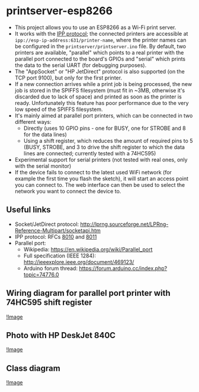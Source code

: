 # printserver-esp8266

* This project allows you to use an ESP8266 as a Wi-Fi print server.
* It works with the [IPP protocol](https://en.wikipedia.org/wiki/Internet_Printing_Protocol); the connected printers are accessible at `ipp://esp-ip-address:631/printer-name`, where the printer names can be configured in the `printserver/printserver.ino` file. By default, two printers are available, "parallel" which points to a real printer with the parallel port connected to the board's GPIOs and "serial" which prints the data to the serial UART (for debugging purposes).
* The "AppSocket" or "HP JetDirect" protocol is also supported (on the TCP port 9100), but only for the first printer.
* If a new connection arrives while a print job is being processed, the new job is stored in the SPIFFS filesystem (must fit in ~3MB, otherwise it's discarded due to lack of space) and printed as soon as the printer is ready. Unfortunately this feature has poor performance due to the very low speed of the SPIFFS filesystem.
* It's mainly aimed at parallel port printers, which can be connected in two different ways:
	* Directly (uses 10 GPIO pins - one for BUSY, one for STROBE and 8 for the data lines)
	* Using a shift register, which reduces the amount of required pins to 5 (BUSY, STROBE, and 3 to drive the shift register to which the data lines are connected; currently tested with a 74HC595)
* Experimental support for serial printers (not tested with real ones, only with the serial monitor)
* If the device fails to connect to the latest used WiFi network (for example the first time you flash the sketch), it will start an access point you can connect to. The web interface can then be used to select the network you want to connect the device to.

## Useful links
* Socket/JetDirect protocol: http://lprng.sourceforge.net/LPRng-Reference-Multipart/socketapi.htm
* IPP protocol: RFCs [8010](https://tools.ietf.org/html/rfc8010) and [8011](https://tools.ietf.org/html/rfc8011)
* Parallel port:
	* Wikipedia: https://en.wikipedia.org/wiki/Parallel_port
	* Full specification (IEEE 1284): http://ieeexplore.ieee.org/document/469123/
	* Arduino forum thread: https://forum.arduino.cc/index.php?topic=74776.0

## Wiring diagram for parallel port printer with 74HC595 shift register

[!Image](https://i.imgur.com/lpS5mu0.png)

## Photo with HP DeskJet 840C

[!Image](https://i.imgur.com/ncwKbEl.jpg)

## Class diagram

[!Image](https://i.imgur.com/AlZDUHW.png)
